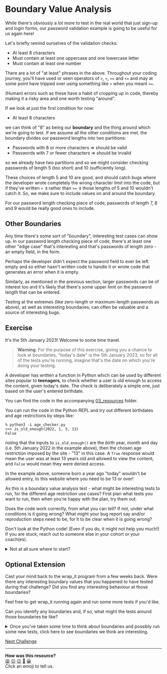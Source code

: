 # Boundary Value Analysis

While there's obviously a *lot* more to test in the real world that just sign-up
and login forms, our password validation example is going to be useful for us
again here!

Let's briefly remind ourselves of the validation checks:

* At least 8 characters
* Must contain at least one uppercase and one lowercase letter
* Must contain at least one number

There are a lot of "at least" phrases in the above. Throughout your coding
journey, you'll have used or seen operators of `>`, `<`, `>=` and `<=` and may
at some point have tripped over using something like `>` when you meant `>=`.

(Human) errors such as these have a habit of cropping up in code, thereby making
it a risky area and one worth testing "around".

If we look at just the first condition for now:

* At least 8 characters

we can think of "8" as being our **boundary** and the thing around which we're
going to test. If we assume all the other conditions are met, the boundary
divides our password lengths into two partitions:

* Passwords with 8 or more characters => should be valid
* Passwords with 7 or fewer characters => should be invalid

so we already have two partitions and so we might consider checking passwords of
length 5 (too short) and 10 (sufficiently long).

These choices of length 5 and 10 are good, and should catch bugs where the
developer wrote completely the wrong character limit into the code, but if
they've written `> 8` rather than `>= 8` those lengths of 5 and 10 wouldn't
catch it. So, we make sure to include values on and around the boundary.

For our password length checking piece of code, passwords of length 7, 8 and 9
would be really good ones to include.

## Other Boundaries

Any time there's some sort of "boundary", interesting test cases can show up. In
our password length checking piece of code, there's at least one other "edge
case" that's interesting and that's passwords of length zero - an empty field,
in the form.

Perhaps the developer didn't expect the password field to ever be left empty and
so either hasn't written code to handle it or wrote code that generates an error
when it is empty.

Similarly, as mentioned in the previous section, larger passwords can be of
interest too and it's likely that there's some upper limit on the password
length that can be entered.

Testing at the extremes (like zero-length or maximum-length passwords as above),
as well as interesting boundaries, can often be valuable and a source of
interesting bugs.

## Exercise

It's the 5th January 2023! Welcome to some time travel.

> **Warning**: For the purpose of this exercise, giving you a chance to look at
> boundaries, "today's date" is the 5th January 2023, so for all of the tests
> you're running, imagine that's the date on which you're doing your testing.

A developer has written a function in Python which can be used by different
sites popular to **teenagers**, to check whether a user is old enough to access
the content, given today's date. The check is deliberately a simple one, just
based on the user's entered birthdate.

You can find the code in the accompanying [03_resources](./03_resources/)
folder.

You can run the code in the Python REPL and try out different birthdates and age
restrictions by steps like:

```
% python3 -i age_checker.py
>>> is_old_enough(2022, 1, 5, 13)
False
```

noting that the inputs to `is_old_enough()` are the *birth* year, month and day
(i.e. 5th January 2022 in the example above), then the chosen age restriction
imposed by the site - "13" in this case. A `True` response would mean the user
was at least 13 years old and allowed to view the content, and `False` would
mean they were denied access.

In the example above, someone born a year ago "today" wouldn't be allowed entry,
to this website where you need to be 13 or over!

As this is a boundary value analysis test - what might be interesting tests to
run, for the different age restriction use cases? First plan what tests you want
to run, then when you're happy with the plan, try them out.

Does the code work correctly, from what you can tell? If not, under what
conditions is it going wrong? What might your bug report say and/or reproduction
steps need to be, for it to be clear when it is going wrong?

Don't look at the Python code! (Even if you do, it might not help you much!) If
you are stuck, reach out to someone else in your cohort or your coach(es).

<details>
  <summary>Not at all sure where to start?</summary>

  The age restriction checker is designed for teenage websites, so we're looking
  at age restriction values of 13, 14, ..., 18, 19.
</details>

## Optional Extension

Cast your mind back to the wrap_it program from a few weeks back. Were there any
interesting boundary values that you happened to have tested during that
challenge? Did you find any interesting behaviour at those boundaries?

Feel free to get wrap_it running again and run some more tests if you'd like.

Can you identify any boundaries and, if so, what might the tests around those
boundaries be like?

<details>
  <summary>Once you've taken some time to think about boundaries and possibly run some new tests, click here to see boundaries we think are interesting.</summary>

Two boundaries of interest are as follows:

* Where the defined word wrap limit causes a break around the end of one word
  and the start of another word.
* Where the defined word wrap limit is around the total length of the input text
  that's provided.
</details>

[Next Challenge](04_decision_tables.md)

<!-- BEGIN GENERATED SECTION DO NOT EDIT -->

---

**How was this resource?**  
[😫](https://airtable.com/shrUJ3t7KLMqVRFKR?prefill_Repository=makersacademy%2Fextending-testing&prefill_File=phase1%2F03_boundary_values.md&prefill_Sentiment=😫) [😕](https://airtable.com/shrUJ3t7KLMqVRFKR?prefill_Repository=makersacademy%2Fextending-testing&prefill_File=phase1%2F03_boundary_values.md&prefill_Sentiment=😕) [😐](https://airtable.com/shrUJ3t7KLMqVRFKR?prefill_Repository=makersacademy%2Fextending-testing&prefill_File=phase1%2F03_boundary_values.md&prefill_Sentiment=😐) [🙂](https://airtable.com/shrUJ3t7KLMqVRFKR?prefill_Repository=makersacademy%2Fextending-testing&prefill_File=phase1%2F03_boundary_values.md&prefill_Sentiment=🙂) [😀](https://airtable.com/shrUJ3t7KLMqVRFKR?prefill_Repository=makersacademy%2Fextending-testing&prefill_File=phase1%2F03_boundary_values.md&prefill_Sentiment=😀)  
Click an emoji to tell us.

<!-- END GENERATED SECTION DO NOT EDIT -->
